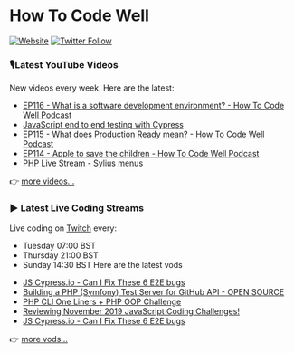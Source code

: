 # How To Code Well

[![Website](https://img.shields.io/twitch/status/howtocodewell?color=pink&label=LIVE%20CODING%20ON%20TWITCH&logoColor=%3D&style=for-the-badge)](https://howtocodewell.net/live)
[![Twitter Follow](https://img.shields.io/twitter/follow/howtocodewell?color=pink&logo=twitter&style=for-the-badge)](https://twitter.com/intent/follow?original_referer=https%3A%2F%2Fgithub.com%2Fhowtocodewell&screen_name=howtocodewell)


### 🎙️Latest YouTube Videos
New videos every week.  Here are the latest:
<!-- YOUTUBE-HTCW:START -->
- [EP116 - What is a software development environment? - How To Code Well Podcast](https://www.youtube.com/watch?v=eEChOR13AzU)
- [JavaScript end to end testing with Cypress](https://www.youtube.com/watch?v=-Hcdzm562BU)
- [EP115 - What does Production Ready mean? - How To Code Well Podcast](https://www.youtube.com/watch?v=3oGcV5QND14)
- [EP114 - Apple to save the children - How To Code Well Podcast](https://www.youtube.com/watch?v=Nf-GtNbcS2g)
- [PHP Live Stream - Sylius menus](https://www.youtube.com/watch?v=4EtQyxoakb0)
<!-- YOUTUBE-HTCW:END -->

👉 [more videos...](https://youtube.com/howtocodewell)

### ▶️ Latest Live Coding Streams
Live coding on [Twitch](https://howtocodewell.net/live) every:
- Tuesday 07:00 BST
- Thursday 21:00 BST
- Sunday 14:30 BST
Here are the latest vods

<!-- YOUTUBE-HTCW-LIVE:START -->
- [JS Cypress.io - Can I Fix These 6 E2E bugs](https://www.youtube.com/watch?v=HStfHCtRzhY)
- [Building a PHP (Symfony) Test Server for GitHub API - OPEN SOURCE](https://www.youtube.com/watch?v=ANiQLWYlavw)
- [PHP CLI One Liners + PHP OOP Challenge](https://www.youtube.com/watch?v=OyHXZ07QjIQ)
- [Reviewing November 2019 JavaScript Coding Challenges!](https://www.youtube.com/watch?v=2Yplne9AwL0)
- [JS Cypress.io - Can I Fix These 6 E2E bugs](https://www.youtube.com/watch?v=go-KQIr3Zf8)
<!-- YOUTUBE-HTCW-LIVE:END -->

👉 [more vods...](https://youtube.com/howtocodewelllive)